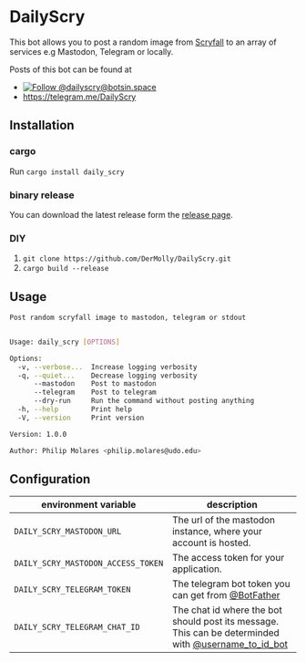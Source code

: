 # DailyScry

This bot allows you to post a random image from [Scryfall][scryfall] to an array of
services e.g Mastodon, Telegram or locally.

Posts of this bot can be found at

- <a rel="me" href="https://botsin.space/@dailyscry">![Follow @dailyscry@botsin.space](https://fedi-badge.deno.dev/@dailyscry@botsin.space/followers.svg)</a>
- <https://telegram.me/DailyScry>

## Installation

### cargo

Run `cargo install daily_scry`

### binary release

You can download the latest release form the [release page][releases].

### DIY

1. `git clone https://github.com/DerMolly/DailyScry.git`
2. `cargo build --release`

## Usage

```sh
Post random scryfall image to mastodon, telegram or stdout


Usage: daily_scry [OPTIONS]

Options:
  -v, --verbose...  Increase logging verbosity
  -q, --quiet...    Decrease logging verbosity
      --mastodon    Post to mastodon
      --telegram    Post to telegram
      --dry-run     Run the command without posting anything
  -h, --help        Print help
  -V, --version     Print version

Version: 1.0.0

Author: Philip Molares <philip.molares@udo.edu>
```

## Configuration

|        environment variable        |                                                       description                                                         |
| ---------------------------------- | ------------------------------------------------------------------------------------------------------------------------- |
| `DAILY_SCRY_MASTODON_URL`          | The url of the mastodon instance, where your account is hosted.                                                           |
| `DAILY_SCRY_MASTODON_ACCESS_TOKEN` | The access token for your application.                          							         | 
| `DAILY_SCRY_TELEGRAM_TOKEN`        | The telegram bot token you can get from [@BotFather][botfather]                                                           |
| `DAILY_SCRY_TELEGRAM_CHAT_ID`      | The chat id where the bot should post its message. This can be determinded with [@username_to_id_bot][username_to_id_bot] |

[scryfall]: https://scryfall.com
[releases]: https://github.com/DerMolly/DailyScry/releases
[botfather]: https://telegram.me/BotFather
[username_to_id_bot]: https://telegram.me/username_to_id_bot
